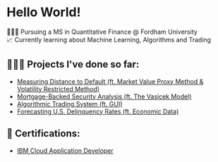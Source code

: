 <h1>Hello World! </h1>

👨🏽‍🎓 Pursuing a MS in Quantitative Finance @ Fordham University  
📈 Currently learning about Machine Learning, Algorithms and Trading

<h2> 👨🏽‍💻 Projects I've done so far:</h2>

- [Measuring Distance to Default (ft. Market Value Proxy Method & Volatility Restricted Method)](https://github.com/lassoregression/dtd)
- [Mortgage-Backed Security Analysis (ft. The Vasicek Model)](https://github.com/lassoregression/mbs-val)
- [Algorithmic Trading System (ft. GUI)](https://github.com/lassoregression/strat-backtest)
- [Forecasting U.S. Delinquency Rates (ft. Economic Data)](https://github.com/lassoregression/us-delinquency-forecast)

<h2> 📄 Certifications:</h2>

- [IBM Cloud Application Developer](https://www.credly.com/badges/666607dc-15e2-4458-b547-be39b4761ff0)




<!--

Here are some ideas to get you started:

- 🔭 I’m currently working on ...
- 🌱 I’m currently learning ...
- 👯 I’m looking to collaborate on ...
- 🤔 I’m looking for help with ...
- 💬 Ask me about ...
- 📫 How to reach me: ...
- 😄 Pronouns: ...
- ⚡ Fun fact: ...
-->
